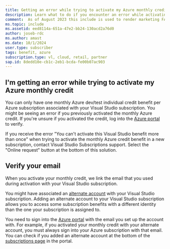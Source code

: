 ```yaml
---
title: Getting an error while trying to activate my Azure monthly credit
description: Learn what to do if you encounter an error while activating monthly Azure credits.
comment:  As of August 2023 this include is used to render marketing FAQ content for VS Subscriptions in the following portals - VSCom, Manage, and My portals. It was not used for learn.microsoft.com content at that time. SMEs are Jose Becerra and Larissa Crawford of Red Door Collaborative and Angela Cao-Hong.
ms.topic: include
ms.assetid: eed8114a-651a-47e2-bb24-130acd2a76d0
author: joseb-rdc
ms.author: amast
ms.date: 10/1/2024
user.type: subscriber
tags: benefit, azure
subscription.type: vl, cloud, retail, partner
sap.id: 8dedd10e-cb1c-2eb1-bcda-fe00b07ac903
---
```


## I'm getting an error while trying to activate my Azure monthly credit

You can only have one monthly Azure dev/test individual credit benefit per Azure subscription associated with your Visual Studio subscription. You might be seeing an error if you previously activated the monthly Azure credit. If you're unsure if you activated the credit, log into the [Azure portal](https://portal.azure.com/) to verify.

If you receive the error "You can't activate this Visual Studio benefit more than once" when trying to activate the monthly Azure credit benefit in a new subscription, contact Visual Studio Subscriptions support. Select the "Online request" button at the bottom of this solution.

## Verify your email

When you activate your monthly credit, we link the email that you used during activation with your Visual Studio subscription. 

You might have associated an [alternate account](https://learn.microsoft.com/visualstudio/subscriptions/vs-alternate-identity) with your Visual Studio subscription. Adding an alternate account to your Visual Studio subscription allows you to access some subscription benefits with a different identity than the one your subscription is assigned to. 

You need to sign into the [Azure portal](https://portal.azure.com/) with the email you set up the account with. For example, if you activated your monthly credit with your alternate account, you must always sign into your Azure subscription with that email. You can check if you added an alternate account at the bottom of the [subscriptions page](https://my.visualstudio.com/subscriptions) in the portal.
